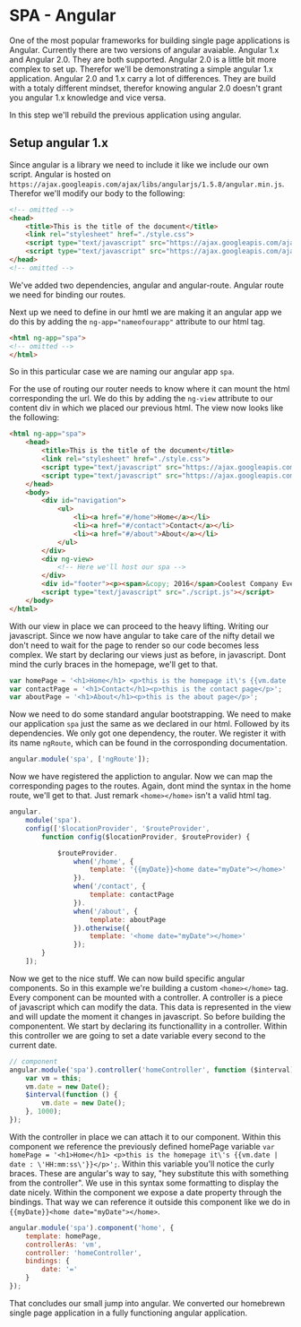 # SPA - Angular

One of the most popular frameworks for building single page applications is Angular. Currently there are two versions of angular avaiable. Angular 1.x and Angular 2.0. They are both supported. Angular 2.0 is a little bit more complex to set up. Therefor we'll be demonstrating a simple angular 1.x application. Angular 2.0 and 1.x carry a lot of differences. They are build with a totaly different mindset, therefor knowing angular 2.0 doesn't grant you angular 1.x knowledge and vice versa.

In this step we'll rebuild the previous application using angular.

## Setup angular 1.x

Since angular is a library we need to include it like we include our own script. Angular is hosted on `https://ajax.googleapis.com/ajax/libs/angularjs/1.5.8/angular.min.js`. Therefor we'll modify our body to the following:

```html
<!-- omitted -->
<head>
    <title>This is the title of the document</title>
    <link rel="stylesheet" href="./style.css">
    <script type="text/javascript" src="https://ajax.googleapis.com/ajax/libs/angularjs/1.5.8/angular.min.js"></script>
    <script type="text/javascript" src="https://ajax.googleapis.com/ajax/libs/angularjs/1.5.8/angular-route.min.js"></script>
</head>
<!-- omitted -->
```

We've added two dependencies, angular and angular-route. Angular route we need for binding our routes. 

Next up we need to define in our hmtl we are making it an angular app we do this by adding the `ng-app="nameofourapp"` attribute to our html tag.

```html
<html ng-app="spa">
<!-- omitted -->
</html>
```

So in this particular case we are naming our angular app `spa`.

For the use of routing our router needs to know where it can mount the html corresponding the url. We do this by adding the `ng-view` attribute to our content div in which we placed our previous html. The view now looks like the following:

```html
<html ng-app="spa">
    <head>
        <title>This is the title of the document</title>
        <link rel="stylesheet" href="./style.css">
        <script type="text/javascript" src="https://ajax.googleapis.com/ajax/libs/angularjs/1.5.8/angular.min.js"></script>
        <script type="text/javascript" src="https://ajax.googleapis.com/ajax/libs/angularjs/1.5.8/angular-route.min.js"></script>
    </head>
    <body>
        <div id="navigation">
            <ul>
                <li><a href="#/home">Home</a></li>
                <li><a href="#/contact">Contact</a></li>
                <li><a href="#/about">About</a></li>
            </ul>
        </div>
        <div ng-view>
            <!-- Here we'll host our spa -->
        </div>
        <div id="footer"><p><span>&copy; 2016</span>Coolest Company Ever</p></div>
        <script type="text/javascript" src="./script.js"></script>
    </body>
</html>
```

With our view in place we can proceed to the heavy lifting. Writing our javascript. Since we now have angular to take care of the nifty detail we don't need to wait for the page to render so our code becomes less complex.
We start by declaring our views just as before, in javascript. Dont mind the curly braces in the homepage, we'll get to that.

```javascript
var homePage = '<h1>Home</h1> <p>this is the homepage it\'s {{vm.date | date : \'HH:mm:ss\'}}</p>';
var contactPage = '<h1>Contact</h1><p>this is the contact page</p>';
var aboutPage = '<h1>About</h1><p>this is the about page</p>';
```

Now we need to do some standard angular bootstrapping. We need to make our application `spa` just the same as we declared in our html. Followed by its dependencies. We only got one dependency, the router. We register it with its name `ngRoute`, which can be found in the corrosponding documentation.

```javascript
angular.module('spa', ['ngRoute']);
```

Now we have registered the appliction to angular. Now we can map the corresponding pages to the routes. Again, dont mind the syntax in the home route, we'll get to that. Just remark `<home></home>` isn't a valid html tag.

```javascript
angular.
    module('spa').
    config(['$locationProvider', '$routeProvider',
        function config($locationProvider, $routeProvider) {

            $routeProvider.
                when('/home', {
                    template: '{{myDate}}<home date="myDate"></home>'
                }).
                when('/contact', {
                    template: contactPage
                }).
                when('/about', {
                    template: aboutPage
                }).otherwise({
                    template: '<home date="myDate"></home>'
                });
        }
    ]);

```
Now we get to the nice stuff. We can now build specific angular components. So in this example we're building a custom `<home></home>` tag. Every component can be mounted with a controller. A controller is a piece of javascript which can modify the data. This data is represented in the view and will update the moment it changes in javascript. So before building the componentent. We start by declaring its functionallity in a controller. Within this controller we are going to set a date variable every second to the current date.

```javascript
// component
angular.module('spa').controller('homeController', function ($interval) {
    var vm = this;
    vm.date = new Date();
    $interval(function () {
        vm.date = new Date();
    }, 1000);
});
```

With the controller in place we can attach it to our component. Within this component we reference the previously defined homePage variable `var homePage = '<h1>Home</h1> <p>this is the homepage it\'s {{vm.date | date : \'HH:mm:ss\'}}</p>';`. Within this variable you'll notice the curly braces. These are angular's way to say, "hey substitute this with something from the controller". We use in this syntax some formatting to display the date nicely. Within the component we expose a date property through the bindings. That way we can reference it outside this component like we do in `{{myDate}}<home date="myDate"></home>`.

```javascript
angular.module('spa').component('home', {
    template: homePage,
    controllerAs: 'vm',
    controller: 'homeController',
    bindings: {
        date: '='
    }
});

```

That concludes our small jump into angular. We converted our homebrewn single page application in a fully functioning angular application.
